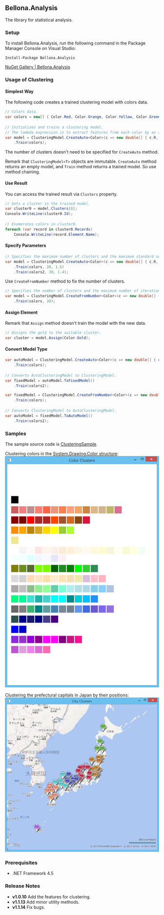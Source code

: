 ## Bellona.Analysis

The library for statistical analysis.

### Setup
To install Bellona.Analysis, run the following command in the Package Manager Console on Visual Studio:

```
Install-Package Bellona.Analysis
```

[NuGet Gallery | Bellona.Analysis](https://www.nuget.org/packages/Bellona.Analysis/)

### Usage of Clustering

#### Simplest Way
The following code creates a trained clustering model with colors data.

```c#
// Colors data.
var colors = new[] { Color.Red, Color.Orange, Color.Yellow, Color.Green, Color.Blue, Color.Indigo, Color.Violet };

// Initializes and trains a clustering model.
// The lambda expression is to extract features from each color by an array of System.Double.
var model = ClusteringModel.CreateAuto<Color>(c => new double[] { c.R, c.G, c.B })
    .Train(colors);
```

The number of clusters doesn't need to be specified for `CreateAuto` method.

Remark that `ClusteringModel<T>` objects are immutable.
`CreateAuto` method returns an empty model, and `Train` method returns a trained model.
So use method chaining.

#### Use Result
You can access the trained result via `Clusters` property.

```c#
// Gets a cluster in the trained model.
var cluster0 = model.Clusters[0];
Console.WriteLine(cluster0.Id);

// Enumerates colors in cluster0.
foreach (var record in cluster0.Records)
    Console.WriteLine(record.Element.Name);
```

#### Specify Parameters

```c#
// Specifies the maximum number of clusters and the maximum standard score in σ.
var model = ClusteringModel.CreateAuto<Color>(c => new double[] { c.R, c.G, c.B })
    .Train(colors, 20, 1.5)
    .Train(colors2, 30, 1.4);
```

Use `CreateFromNumber` method to fix the number of clusters.

```c#
// Specifies the number of clusters and the maximum number of iterations.
var model = ClusteringModel.CreateFromNumber<Color>(c => new double[] { c.R, c.G, c.B }, 10)
    .Train(colors, 30);
```

#### Assign Element
Remark that `Assign` method doesn't train the model with the new data.

```c#
// Assigns the gold to the suitable cluster.
var cluster = model.Assign(Color.Gold);
```

#### Convert Model Type

```c#
var autoModel = ClusteringModel.CreateAuto<Color>(c => new double[] { c.R, c.G, c.B })
    .Train(colors);

// Converts AutoClusteringModel to ClusteringModel.
var fixedModel = autoModel.ToFixedModel()
    .Train(colors2);
```

```c#
var fixedModel = ClusteringModel.CreateFromNumber<Color>(c => new double[] { c.R, c.G, c.B }, 10)
    .Train(colors);

// Converts ClusteringModel to AutoClusteringModel.
var autoModel = fixedModel.ToAutoModel()
    .Train(colors2);
```

### Samples
The sample source code is [ClusteringSample](Samples/ClusteringSample).

Clustering colors in the [System.Drawing.Color structure](https://msdn.microsoft.com/library/system.drawing.color.aspx):  
![ColorClusters](Images/Clustering/ColorClusters.png)

Clustering the prefectural capitals in Japan by their positions:  
![CityClusters](Images/Clustering/CityClusters.png)

### Prerequisites
* .NET Framework 4.5

### Release Notes
* **v1.0.10** Add the features for clustering.
* **v1.1.13** Add minor utility methods.
* **v1.1.14** Fix bugs.
